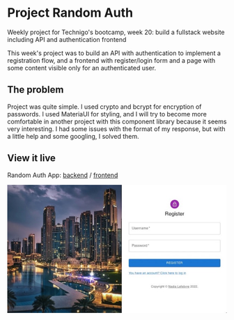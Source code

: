 # Project Random Auth

Weekly project for Technigo's bootcamp, week 20: build a fullstack website including API and authentication frontend

This week's project was to build an API with authentication to implement a registration flow, and a frontend with register/login form and a page with some content visible only for an authenticated user.

## The problem

Project was quite simple. I used crypto and bcrypt for encryption of passwords. I used MateriaUI for styling, and I will try to become more comfortable in another project with this component library because it seems very interesting. I had some issues with the format of my response, but with a little help and some googling, I solved them.

## View it live

Random Auth App: [backend](https://random-auth-kijk33idxa-lz.a.run.app/) / [frontend](https://random-auth.netlify.app/)

<div align="center">
  <img src="screenshot.jpg" />
</div>
